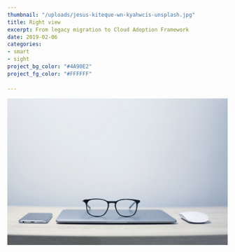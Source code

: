 ```yaml
---
thumbnail: "/uploads/jesus-kiteque-wn-kyahwcis-unsplash.jpg"
title: Right view
excerpt: From legacy migration to Cloud Adoption Framework
date: 2019-02-06
categories:
- smart
- sight
project_bg_color: "#4A90E2"
project_fg_color: "#FFFFFF"

---
```

![](/uploads/jesus-kiteque-wn-kyahwcis-unsplash.jpg)